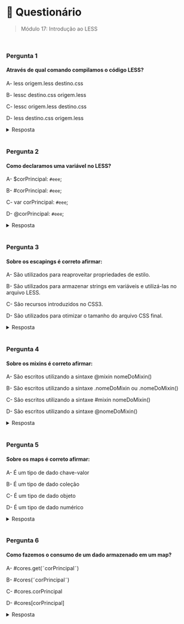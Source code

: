 # 📌 Questionário

> Módulo 17: Introdução ao LESS

<br>

### Pergunta 1

#### Através de qual comando compilamos o código LESS?

A- less origem.less destino.css

B- lessc destino.css origem.less

C- lessc origem.less destino.css

D- less destino.css origem.less

<details>
    <summary>Resposta</summary>

    lessc origem.less destino.css

    A opção correta é "lessc origem.less destino.css". Esse comando para compilar código LESS segue a sintaxe padrão do LESS, onde origem.less é o arquivo LESS que você deseja compilar e destino.css é o nome do arquivo de saída que conterá o código CSS gerado a partir do código LESS. Essa é a ordem típica dos argumentos em comandos de compilação: primeiro você especifica o arquivo de origem e depois o arquivo de destino. Portanto, o comando deve refletir essa ordem para funcionar corretamente.

</details>

<br>

### Pergunta 2

#### Como declaramos uma variável no LESS?

A- $corPrincipal: `#eee`;

B- #corPrincipal: `#eee`;

C- var corPrincipal: `#eee`;

D- @corPrincipal: `#eee`;

<details>
    <summary>Resposta</summary>
    
    @corPrincipal: ``#eee``
    
    A declaração correta de uma variável no LESS segue a convenção de usar "@" antes do nome da variável. Isso é uma convenção de sintaxe na linguagem LESS para diferenciar variáveis de outros elementos CSS, como seletores e propriedades. Ao utilizar o símbolo "@", o LESS reconhece que você está criando uma variável e a associa ao valor especificado. Essa sintaxe ajuda a tornar o código mais legível e facilita a manutenção do código, uma vez que você pode reutilizar o valor da variável em vários lugares do seu código LESS.
</details>

<br>

### Pergunta 3

#### Sobre os escapings é correto afirmar:

A- São utilizados para reaproveitar propriedades de estilo.

B- São utilizados para armazenar strings em variáveis e utilizá-las no arquivo LESS.

C- São recursos introduzidos no CSS3.

D- São utilizados para otimizar o tamanho do arquivo CSS final.

<details>
    <summary>Resposta</summary>
    
    São utilizados para armazenar strings em variáveis e utilizá-las no arquivo LESS.

    A alternativa correta "São utilizados para armazenar strings em variáveis e utilizá-las no arquivo LESS." Em LESS, os escapings são utilizados para armazenar strings (sequências de caracteres) em variáveis. Com isso, é possível reutilizar essas strings em várias partes do arquivo LESS, facilitando a manutenção e a escrita do código. O escaping é representado pelo símbolo "~" seguido da string a ser armazenada em uma variável.

</details>

<br>

### Pergunta 4

#### Sobre os mixins é correto afirmar:

A- São escritos utilizando a sintaxe @mixin nomeDoMixin()

B- São escritos utilizando a sintaxe .nomeDoMixin ou .nomeDoMixin()

C- São escritos utilizando a sintaxe #mixin nomeDoMixin()

D- São escritos utilizando a sintaxe @nomeDoMixin()

<details>
    <summary>Resposta</summary>
    
    São escritos utilizando a sintaxe .nomeDoMixin().

    A resposta correta é "São escritos utilizando a sintaxe .nomeDoMixin()." Como apresentado na aula, mixins são definidos usando a notação de ponto, o nome do mixin. Os mixins permitem reutilizar e compartilhar blocos de código CSS em várias partes de um projeto. São especialmente úteis para evitar a duplicação de código e para criar estilos consistentes em um site ou aplicativo da web.

</details>

<br>

### Pergunta 5

#### Sobre os maps é correto afirmar:

A- É um tipo de dado chave-valor

B- É um tipo de dado coleção

C- É um tipo de dado objeto

D- É um tipo de dado numérico

<details>
    <summary>Resposta</summary>
    
    É um tipo de dado chave-valor

    A resposta correta é" É um tipo de dado chave-valor". Os maps no LESS são uma estrutura de dados que associa chaves (nomes) a valores, funcionando como um dicionário de pares chave-valor.

</details>

<br>

### Pergunta 6

#### Como fazemos o consumo de um dado armazenado em um map?

A- #cores.get(˜corPrincipal˜)

B- #cores(˜corPrincipal˜)

C- #cores.corPrincipal

D- #cores[corPrincipal]

<details>
    <summary>Resposta</summary>
    
    #cores[corPrincipal]

    A resposta correta é"#cores[corPrincipal]", pois essa é a forma correta de consumir um dado armazenado em um map porque nos mapas do LESS, os valores são acessados usando colchetes []. Quando você quer acessar um valor específico dentro de um mapa, você usa o nome do mapa seguido pelos colchetes contendo a chave (neste caso, corPrincipal) para acessar o valor associado a essa chave dentro do mapa. Por exemplo, se você tiver um mapa chamado cores e quiser acessar o valor associado à chave corPrincipal, você fará isso da seguinte maneira: #cores[corPrincipal].

</details>
